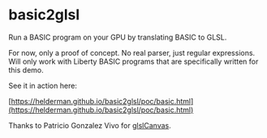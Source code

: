 # basic2glsl
Run a BASIC program on your GPU by translating BASIC to GLSL.

For now, only a proof of concept. No real parser, just regular expressions.
Will only work with Liberty BASIC programs that are specifically written for this demo.

See it in action here:

[https://helderman.github.io/basic2glsl/poc/basic.html](https://helderman.github.io/basic2glsl/poc/basic.html)

Thanks to Patricio Gonzalez Vivo for
[glslCanvas](https://github.com/patriciogonzalezvivo/glslCanvas).
